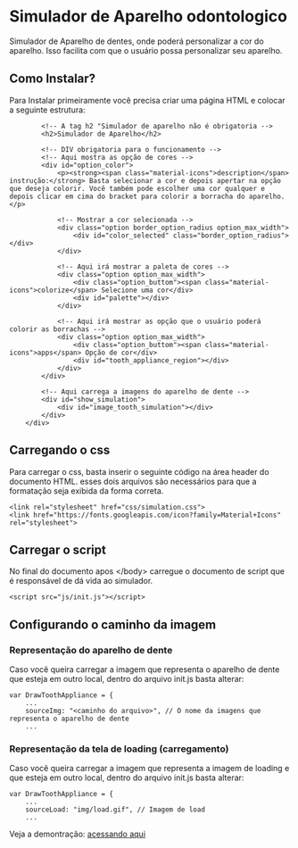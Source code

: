 # Simulador de Aparelho odontologico
 Simulador de Aparelho de dentes, onde poderá personalizar a cor do aparelho. Isso facilita com que o usuário possa personalizar seu aparelho.

## Como Instalar? 
Para Instalar primeiramente você precisa criar uma página HTML e colocar a seguinte estrutura:

```<div id="simulation">
        <!-- A tag h2 "Simulador de aparelho não é obrigatoria -->
        <h2>Simulador de Aparelho</h2>

        <!-- DIV obrigatoria para o funcionamento -->
        <!-- Aqui mostra as opção de cores -->
        <div id="option_color">
            <p><strong><span class="material-icons">description</span> instrução:</strong> Basta selecionar a cor e depois apertar na opção que deseja colorir. Você também pode escolher uma cor qualquer e depois clicar em cima do bracket para colorir a borracha do aparelho.</p>
           
            <!-- Mostrar a cor selecionada -->
            <div class="option border_option_radius option_max_width">
                <div id="color_selected" class="border_option_radius"></div>
            </div>

            <!-- Aqui irá mostrar a paleta de cores -->
            <div class="option option_max_width">
                <div class="option_buttom"><span class="material-icons">colorize</span> Selecione uma cor</div>
                <div id="palette"></div>
            </div>
            
            <!-- Aqui irá mostrar as opção que o usuário poderá colorir as borrachas -->
            <div class="option option_max_width">
                <div class="option_buttom"><span class="material-icons">apps</span> Opção de cor</div>
                <div id="tooth_appliance_region"></div>
            </div>
        </div> 

        <!-- Aqui carrega a imagens do aparelho de dente -->
        <div id="show_simulation">
            <div id="image_tooth_simulation"></div>
        </div>
    </div>
```
## Carregando o css
Para carregar o css, basta inserir o seguinte código na área header do documento HTML. esses dois arquivos são necessários para que a formatação seja exibida da forma correta.
```
<link rel="stylesheet" href="css/simulation.css">
<link href="https://fonts.googleapis.com/icon?family=Material+Icons" rel="stylesheet">
```

## Carregar o script
No final do documento apos &lt;/body&gt; carregue o documento de script que é responsável de dá vida ao
simulador.
```
<script src="js/init.js"></script>
```
## Configurando o caminho da imagem

### Representação do aparelho de dente
Caso você queira carregar a imagem que representa o aparelho de dente que esteja em outro local, dentro do arquivo init.js basta alterar:

```
var DrawToothAppliance = {
    ...
    sourceImg: "<caminho do arquivo>", // O nome da imagens que representa o aparelho de dente
    ...
```

### Representação da tela de loading (carregamento)
Caso você queira carregar a imagem que representa a imagem de loading e que esteja em outro local, dentro do arquivo init.js basta alterar:

```
var DrawToothAppliance = {
    ...
    sourceLoad: "img/load.gif", // Imagem de load
    ...
```

 Veja a demontração: [acessando aqui](https://danilosantanaa.github.io/Simulador_Aparelho/)
